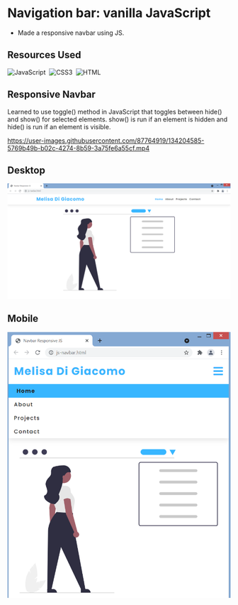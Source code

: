 # Navigation bar: vanilla JavaScript
* Made a responsive navbar using JS.

## Resources Used
![JavaScript](https://img.shields.io/badge/Javascript-f7df1e?style=for-the-badge&logo=javascript&logoColor=black)&nbsp;
![CSS3](https://img.shields.io/badge/CSS3-00599C?style=for-the-badge&logo=CSS3&logoColor=white)&nbsp; 
![HTML](https://img.shields.io/badge/HTML5-E34F26?style=for-the-badge&logo=html5&logoColor=white)&nbsp;


## Responsive Navbar
Learned to use toggle() method in JavaScript that toggles between hide() and show() for selected elements. show() is run if an element is hidden and hide() is run if an element is visible.

https://user-images.githubusercontent.com/87764919/134204585-5769b49b-b02c-4274-8b59-3a75fe6a55cf.mp4


## Desktop

![navbar-desktop](https://github.com/melisadigiacomo/webdev/blob/master/navbar-responsive-js/images/navbar-js-desktop.png)

## Mobile

![navbar-mobile](https://github.com/melisadigiacomo/webdev/blob/master/navbar-responsive-js/images/navbar-js-mobile.png)
